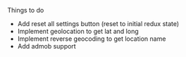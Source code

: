 Things to do

- Add reset all settings button (reset to initial redux state)
- Implement geolocation to get lat and long
- Implement reverse geocoding to get location name
- Add admob support
